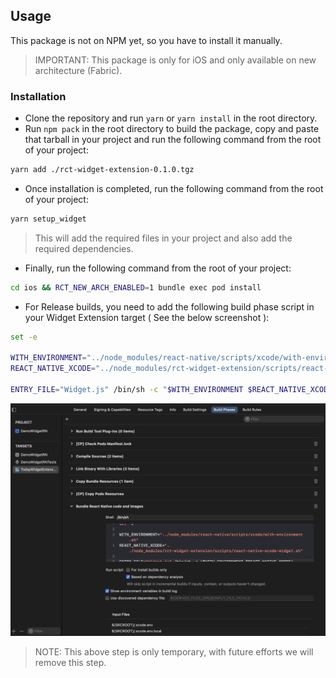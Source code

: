 ## Usage

This package is not on NPM yet, so you have to install it manually.

>IMPORTANT: This package is only for iOS and only available on new architecture (Fabric). 
### Installation

- Clone the repository and run `yarn` or `yarn install` in the root directory.
- Run `npm pack` in the root directory to build the package, copy and paste that tarball in your project and run the following command from the root of your project:

```bash
yarn add ./rct-widget-extension-0.1.0.tgz
```

- Once installation is completed, run the following command from the root of your project:

```bash
yarn setup_widget
```

> This will add the required files in your project and also add the required dependencies.

- Finally, run the following command from the root of your project:

```bash
cd ios && RCT_NEW_ARCH_ENABLED=1 bundle exec pod install
```

- For Release builds, you need to add the following build phase script in your Widget Extension target ( See the below screenshot ):

```bash
set -e

WITH_ENVIRONMENT="../node_modules/react-native/scripts/xcode/with-environment.sh"
REACT_NATIVE_XCODE="../node_modules/rct-widget-extension/scripts/react-native-xcode-widget.sh"

ENTRY_FILE="Widget.js" /bin/sh -c "$WITH_ENVIRONMENT $REACT_NATIVE_XCODE"

```

![Build Phase](./screenshots/add-script-to-build-phase.png)

>NOTE: This above step is only temporary, with future efforts we will remove this step.